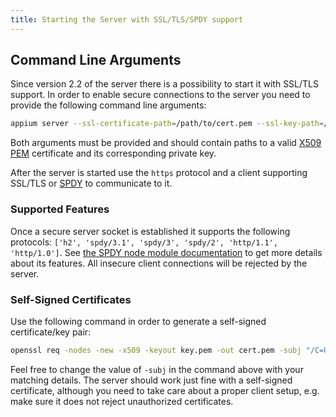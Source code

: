 ```yaml
---
title: Starting the Server with SSL/TLS/SPDY support
---
```


## Command Line Arguments

Since version 2.2 of the server there is a possibility to start it with SSL/TLS support. In order to enable secure connections to the server you need to provide the following command line arguments:

```bash
appium server --ssl-certificate-path=/path/to/cert.pem --ssl-key-path=/path/to/key.pem
```

Both arguments must be provided and should contain paths to a valid [X509 PEM](https://www.ssl.com/guide/pem-der-crt-and-cer-x-509-encodings-and-conversions/) certificate and its corresponding private key.

After the server is started use the `https` protocol and a client supporting SSL/TLS or [SPDY](https://en.wikipedia.org/wiki/SPDY) to communicate to it.

### Supported Features

Once a secure server socket is established it supports the following protocols: `['h2', 'spdy/3.1', 'spdy/3', 'spdy/2', 'http/1.1', 'http/1.0']`. See [the SPDY node module documentation](https://www.npmjs.com/package/spdy) to get more details about its features. All insecure client connections will be rejected by the server.

### Self-Signed Certificates

Use the following command in order to generate a self-signed certificate/key pair:

```bash
openssl req -nodes -new -x509 -keyout key.pem -out cert.pem -subj "/C=US/ST=State/L=City/O=company/OU=Com/CN=www.testserver.local"
```

Feel free to change the value of `-subj` in the command above with your matching details. The server should work just fine with a self-signed certificate, although you need to take care about a proper client setup, e.g. make sure it does not reject unauthorized certificates.

